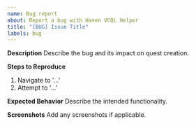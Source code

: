```yaml
---
name: Bug report
about: Report a bug with Haven VCQL Helper
title: "[BUG] Issue Title"
labels: bug
---
```


**Description**
Describe the bug and its impact on quest creation.

**Steps to Reproduce**
1. Navigate to '...'
3. Attempt to '...'

**Expected Behavior**
Describe the intended functionality.

**Screenshots**
Add any screenshots if applicable.
